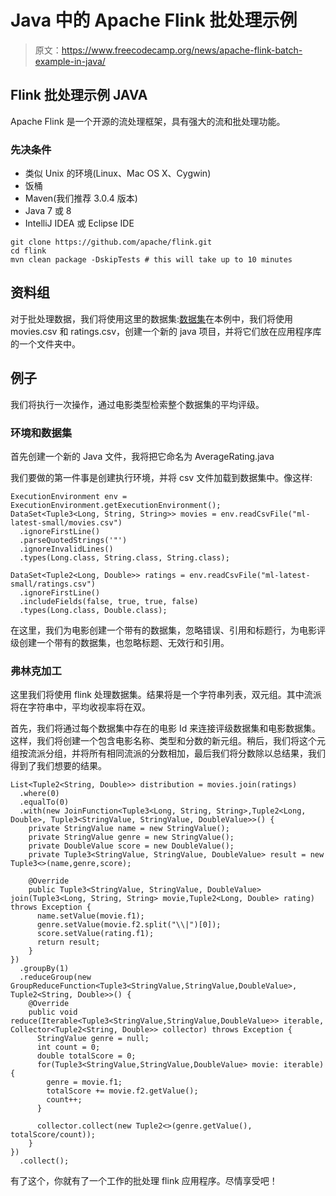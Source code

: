 # Java 中的 Apache Flink 批处理示例

> 原文：<https://www.freecodecamp.org/news/apache-flink-batch-example-in-java/>

## **Flink 批处理示例 JAVA**

Apache Flink 是一个开源的流处理框架，具有强大的流和批处理功能。

### **先决条件**

*   类似 Unix 的环境(Linux、Mac OS X、Cygwin)
*   饭桶
*   Maven(我们推荐 3.0.4 版本)
*   Java 7 或 8
*   IntelliJ IDEA 或 Eclipse IDE

```
git clone https://github.com/apache/flink.git
cd flink
mvn clean package -DskipTests # this will take up to 10 minutes
```

## 资料组

对于批处理数据，我们将使用这里的数据集:[数据集](http://files.grouplens.org/datasets/movielens/ml-latest-small.zip)在本例中，我们将使用 movies.csv 和 ratings.csv，创建一个新的 java 项目，并将它们放在应用程序库的一个文件夹中。

## 例子

我们将执行一次操作，通过电影类型检索整个数据集的平均评级。

### 环境和数据集

首先创建一个新的 Java 文件，我将把它命名为 AverageRating.java

我们要做的第一件事是创建执行环境，并将 csv 文件加载到数据集中。像这样:

```
ExecutionEnvironment env = ExecutionEnvironment.getExecutionEnvironment();
DataSet<Tuple3<Long, String, String>> movies = env.readCsvFile("ml-latest-small/movies.csv")
  .ignoreFirstLine()
  .parseQuotedStrings('"')
  .ignoreInvalidLines()
  .types(Long.class, String.class, String.class);

DataSet<Tuple2<Long, Double>> ratings = env.readCsvFile("ml-latest-small/ratings.csv")
  .ignoreFirstLine()
  .includeFields(false, true, true, false)
  .types(Long.class, Double.class);
```

在这里，我们为电影创建一个带有<long string="">的数据集，忽略错误、引用和标题行，为电影评级创建一个带有<long double="">的数据集，也忽略标题、无效行和引用。</long></long>

### 弗林克加工

这里我们将使用 flink 处理数据集。结果将是一个字符串列表，双元组。其中流派将在字符串中，平均收视率将在双。

首先，我们将通过每个数据集中存在的电影 Id 来连接评级数据集和电影数据集。这样，我们将创建一个包含电影名称、类型和分数的新元组。稍后，我们将这个元组按流派分组，并将所有相同流派的分数相加，最后我们将分数除以总结果，我们得到了我们想要的结果。

```
List<Tuple2<String, Double>> distribution = movies.join(ratings)
  .where(0)
  .equalTo(0)
  .with(new JoinFunction<Tuple3<Long, String, String>,Tuple2<Long, Double>, Tuple3<StringValue, StringValue, DoubleValue>>() {
    private StringValue name = new StringValue();
    private StringValue genre = new StringValue();
    private DoubleValue score = new DoubleValue();
    private Tuple3<StringValue, StringValue, DoubleValue> result = new Tuple3<>(name,genre,score);

    @Override
    public Tuple3<StringValue, StringValue, DoubleValue> join(Tuple3<Long, String, String> movie,Tuple2<Long, Double> rating) throws Exception {
      name.setValue(movie.f1);
      genre.setValue(movie.f2.split("\\|")[0]);
      score.setValue(rating.f1);
      return result;
    }
})
  .groupBy(1)
  .reduceGroup(new GroupReduceFunction<Tuple3<StringValue,StringValue,DoubleValue>, Tuple2<String, Double>>() {
    @Override
    public void reduce(Iterable<Tuple3<StringValue,StringValue,DoubleValue>> iterable, Collector<Tuple2<String, Double>> collector) throws Exception {
      StringValue genre = null;
      int count = 0;
      double totalScore = 0;
      for(Tuple3<StringValue,StringValue,DoubleValue> movie: iterable){
        genre = movie.f1;
        totalScore += movie.f2.getValue();
        count++;
      }

      collector.collect(new Tuple2<>(genre.getValue(), totalScore/count));
    }
})
  .collect();
```

有了这个，你就有了一个工作的批处理 flink 应用程序。尽情享受吧！